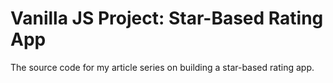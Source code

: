 # Vanilla JS Project: Star-Based Rating App

The source code for my article series on building a star-based rating app.
